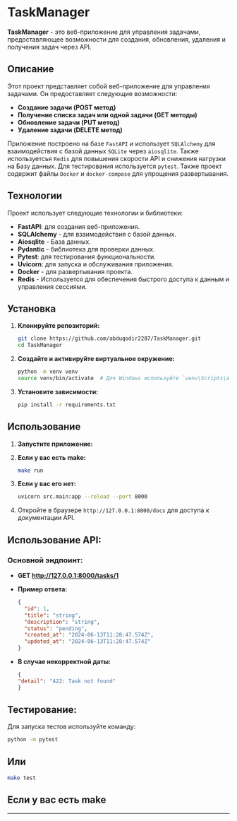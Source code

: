 # TaskManager

**TaskManager** - это веб-приложение для управления задачами, предоставляющее возможности для создания, обновления, удаления и получения задач через API.


## Описание

Этот проект представляет собой веб-приложение для управления задачами. Он предоставляет следующие возможности:
- **Создание задачи (POST метод)**
- **Получение списка задач или одной задачи (GET методы)**
- **Обновление задачи (PUT метод)**
- **Удаление задачи (DELETE метод)**

Приложение построено на базе `FastAPI` и использует `SQLAlchemy` для взаимодействия с базой данных `SQLite` через `aiosqlite`. Также используетсья `Redis` для повышения скорости API и снижения нагрузки на Базу данных. Для тестирования используется `pytest`. Также проект содержит файлы `Docker` и `docker-compose` для упрощения развертывания.

## Технологии

Проект использует следующие технологии и библиотеки:
- **FastAPI**: для создания веб-приложения.
- **SQLAlchemy** - для взаимодействия с базой данных.
- **Aiosqlite** - База данных.
- **Pydantic** - библиотека для проверки данных.
- **Pytest**: для тестирования функциональности.
- **Uvicorn**: для запуска и обслуживания приложения.
- **Docker** - для развертывания проекта.
- **Redis** - Используется для обеспечения быстрого доступа к данным и управления сессиями.

## Установка

1. **Клонируйте репозиторий:**

    ```sh
    git clone https://github.com/abduqodir2287/TaskManager.git
    cd TaskManager
    ```

2. **Создайте и активируйте виртуальное окружение:**

    ```sh
    python -m venv venv
    source venv/bin/activate  # Для Windows используйте `venv\Scripts\activate`
    ```

3. **Установите зависимости:**

    ```sh
    pip install -r requirements.txt
    ```

## Использование


1. **Запустите приложение:**
2. **Если у вас есть make:**
    ```bash
   make run
    ```
3. **Если у вас его нет:**
    ```bash
    uvicorn src.main:app --reload --port 8000
    ```

4. Откройте в браузере `http://127.0.0.1:8000/docs` для доступа к документации API.

## Использование API:

### Основной эндпоинт:
- **GET http://127.0.0.1:8000/tasks/1**
- **Пример ответа:**
    ```json
    {
      "id": 1,
      "title": "string",
      "description": "string",
      "status": "pending",
      "created_at": "2024-06-13T11:28:47.574Z",
      "updated_at": "2024-06-13T11:28:47.574Z"
    }
    ```

- **В случае некорректной даты:**
    ```json
    {
    "detail": "422: Task not found"
    }
    ```

## Тестирование:

Для запуска тестов используйте команду:
```bash
python -m pytest 
```
## Или
```bash
make test 
```
## Если у вас есть make
__________________________________________________________________